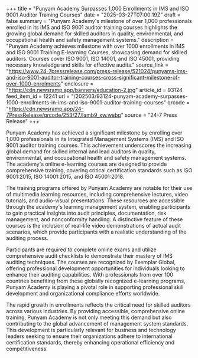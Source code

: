 +++
title = "Punyam Academy Surpasses 1,000 Enrollments in IMS and ISO 9001 Auditor Training Courses"
date = "2025-03-27T07:00:19Z"
draft = false
summary = "Punyam Academy's milestone of over 1,000 professionals enrolled in its IMS and ISO 9001 auditor training courses highlights the growing global demand for skilled auditors in quality, environmental, and occupational health and safety management systems."
description = "Punyam Academy achieves milestone with over 1000 enrollments in IMS and ISO 9001 Training E-learning Courses, showcasing demand for skilled auditors. Courses cover ISO 9001, ISO 14001, and ISO 45001, providing necessary knowledge and skills for effective audits."
source_link = "https://www.24-7pressrelease.com/press-release/521024/punyams-ims-and-iso-9001-auditor-training-courses-cross-significant-milestone-of-over-1000-enrolments"
enclosure = "https://cdn.newsramp.app/banners/education-2.jpg"
article_id = 93124
feed_item_id = 12241
url = "/202503/93124-punyam-academy-surpasses-1000-enrollments-in-ims-and-iso-9001-auditor-training-courses"
qrcode = "https://cdn.newsramp.app/24-7PressRelease/qrcode/253/27/lamb9_xw.webp"
source = "24-7 Press Release"
+++

<p>Punyam Academy has achieved a significant milestone by enrolling over 1,000 professionals in its Integrated Management Systems (IMS) and ISO 9001 auditor training courses. This achievement underscores the increasing global demand for skilled internal and lead auditors in quality, environmental, and occupational health and safety management systems. The academy's online e-learning courses are designed to provide comprehensive training, covering critical certification standards such as ISO 9001:2015, ISO 14001:2015, and ISO 45001:2018.</p><p>The training programs offered by Punyam Academy are notable for their use of multimedia learning resources, including comprehensive lectures, video tutorials, and audio-visual presentations. These resources are accessible through the academy's learning management system, enabling participants to gain practical insights into audit principles, documentation, risk management, and nonconformity handling. A distinctive feature of these courses is the inclusion of real-life video demonstrations of actual audit scenarios, which provide participants with a realistic understanding of the auditing process.</p><p>Participants are required to complete online exams and utilize comprehensive audit checklists to demonstrate their mastery of IMS auditing techniques. The courses are recognized by Exemplar Global, offering professional development opportunities for individuals looking to enhance their auditing capabilities. With professionals from over 100 countries benefiting from these globally recognized e-learning programs, Punyam Academy is playing a pivotal role in supporting professional skill development and organizational compliance efforts worldwide.</p><p>The rapid growth in enrollments reflects the critical need for skilled auditors across various industries. By providing accessible, comprehensive online training, Punyam Academy is not only meeting this demand but also contributing to the global advancement of management system standards. This development is particularly relevant for business and technology leaders seeking to ensure their organizations adhere to international certification standards, thereby enhancing operational efficiency and competitiveness.</p>